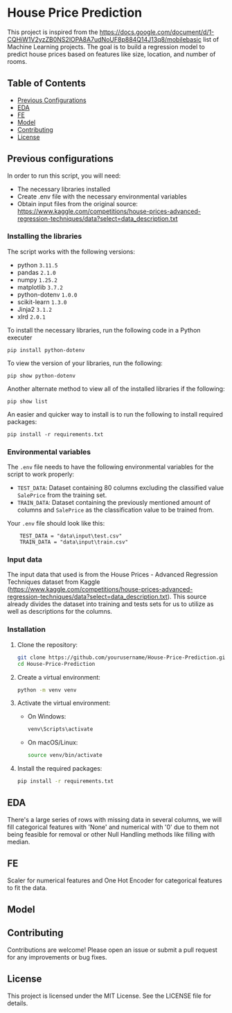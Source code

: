 # House Price Prediction

This project is inspired from the https://docs.google.com/document/d/1-CQHiW1V2yzZB0NS2lOPA8A7udNoUF8p884Q14J13q8/mobilebasic list of Machine Learning projects.
The goal is to build a regression model to predict house prices based on features like size, location, and number of rooms.

## Table of Contents
- [Previous Configurations](#previous-configurations)
- [EDA](#eda)
- [FE](#fe)
- [Model](#model)
- [Contributing](#contributing)
- [License](#license)

## Previous configurations

In order to run this script, you will need:

- The necessary libraries installed
- Create .env file with the necessary environmental variables
- Obtain input files from the original source: https://www.kaggle.com/competitions/house-prices-advanced-regression-techniques/data?select=data_description.txt

### Installing the libraries

The script works with the following versions:
- python `3.11.5`
- pandas `2.1.0`
- numpy `1.25.2`
- matplotlib `3.7.2`
- python-dotenv `1.0.0`
- scikit-learn `1.3.0`
- Jinja2 `3.1.2`
- xlrd `2.0.1`

To install the necessary libraries, run the following code in a Python executer
``` CMD Commands
pip install python-dotenv
```

To view the version of your libraries, run the following:
``` CMD Commands
pip show python-dotenv
```

Another alternate method to view all of the installed libraries if the following:
``` CMD Commands
pip show list
```

An easier and quicker way to install is to run the following to install required packages:

``` CMD Commands
pip install -r requirements.txt
```

### Environmental variables

The `.env` file needs to have the following environmental variables for the script to work properly:

- `TEST_DATA`: Dataset containing 80 columns excluding the classified value `SalePrice` from the training set.
- `TRAIN_DATA`: Dataset containing the previously mentioned amount of columns and `SalePrice` as the classification value to be trained from.

Your `.env` file should look like this:

``` textplain
    TEST_DATA = "data\input\test.csv"
    TRAIN_DATA = "data\input\train.csv"
```

### Input data

The input data that used is from the House Prices - Advanced Regression Techniques dataset from Kaggle (https://www.kaggle.com/competitions/house-prices-advanced-regression-techniques/data?select=data_description.txt). This source already divides the dataset into training and tests sets for us to utilize as well as descriptions for the columns.

### Installation

1. Clone the repository:
    ```sh
    git clone https://github.com/yourusername/House-Price-Prediction.git
    cd House-Price-Prediction
    ```

2. Create a virtual environment:
    ```sh
    python -m venv venv
    ```

3. Activate the virtual environment:
    - On Windows:
        ```sh
        venv\Scripts\activate
        ```
    - On macOS/Linux:
        ```sh
        source venv/bin/activate
        ```

4. Install the required packages:
    ```sh
    pip install -r requirements.txt
    ```
    
## EDA
There's a large series of rows with missing data in several columns, we will fill categorical features with 'None' and numerical with '0' due to them not being feasible for removal or other Null Handling methods like filling with median.

## FE
Scaler for numerical features and One Hot Encoder for categorical features to fit the data.

## Model

## Contributing

Contributions are welcome! Please open an issue or submit a pull request for any improvements or bug fixes.

## License

This project is licensed under the MIT License. See the LICENSE file for details.
